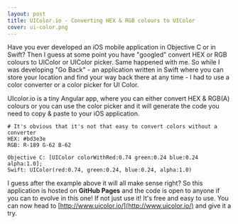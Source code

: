 ```yaml
---
layout: post
title: UIColor.io - Converting HEX & RGB colours to UIColor
cover: ui-color.png
---
```


Have you ever developed an iOS mobile application in Objective C or in Swift? Then I guess at some point you have "googled" convert HEX or RGB colours to UIColor or UIColor picker. Same happened with me. So while I was developing "Go Back" - an application written in Swift where you can store your location and find your way back there at any time - I had to use a color converter or a color picker for UI Color.

<!--more-->

UIcolor.io is a tiny Angular app, where you can either convert HEX & RGB(A) colours or you can use the color picker and it will generate the code you need to copy & paste to your iOS application.


    # It's obvious that it's not that easy to convert colors without a converter
    HEX: #bd3e3e
    RGB: R-189 G-62 B-62

    Objective C: [UIColor colorWithRed:0.74 green:0.24 blue:0.24 alpha:1.0];
    Swift: UIColor(red:0.74, green:0.24, blue:0.24, alpha:1.0)


I guess after the example above it will all make sense right? So this application is hosted on **GitHub Pages** and the code is open to anyone if you can to evolve in this one! If not just use it! It's free and easy to use. You can now head to [http://www.uicolor.io/](http://www.uicolor.io/) and give it a try.
